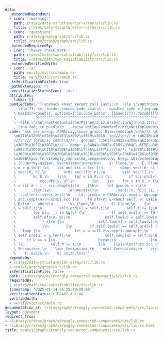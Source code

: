 ```yaml
---
data:
  _extendedDependsOn:
  - icon: ':warning:'
    path: crates/data-structure/csr-array/src/lib.rs
    title: crates/data-structure/csr-array/src/lib.rs
  - icon: ':question:'
    path: crates/graph/graph/src/lib.rs
    title: crates/graph/graph/src/lib.rs
  _extendedRequiredBy:
  - icon: ':heavy_check_mark:'
    path: crates/math/two-satisfiability/src/lib.rs
    title: crates/math/two-satisfiability/src/lib.rs
  _extendedVerifiedWith:
  - icon: ':x:'
    path: verify/scc/src/main.rs
    title: verify/scc/src/main.rs
  _isVerificationFailed: true
  _pathExtension: rs
  _verificationStatusIcon: ':x:'
  attributes:
    links: []
  bundledCode: "Traceback (most recent call last):\n  File \"/opt/hostedtoolcache/Python/3.12.8/x64/lib/python3.12/site-packages/onlinejudge_verify/documentation/build.py\"\
    , line 71, in _render_source_code_stat\n    bundled_code = language.bundle(stat.path,\
    \ basedir=basedir, options={'include_paths': [basedir]}).decode()\n          \
    \         ^^^^^^^^^^^^^^^^^^^^^^^^^^^^^^^^^^^^^^^^^^^^^^^^^^^^^^^^^^^^^^^^^^^^^^^^^^^^^^^^^\n\
    \  File \"/opt/hostedtoolcache/Python/3.12.8/x64/lib/python3.12/site-packages/onlinejudge_verify/languages/rust.py\"\
    , line 288, in bundle\n    raise NotImplementedError\nNotImplementedError\n"
  code: "use csr_array::CSRArray;\nuse graph::DirectedGraph;\n\n/// \u5F37\u9023\u7D50\
    \u6210\u5206\u5206\u89E3\u3092\u3059\u308B  \n///\n/// # \u623B\u308A\u5024\n\
    ///\n/// (groups, comp)\n/// - groups: \u5F37\u9023\u7D50\u6210\u5206\u306E\u30B0\
    \u30EB\u30FC\u30D7\n/// - comp: \u5404\u9802\u70B9\u304C\u5C5E\u3059\u308B\u5F37\
    \u9023\u7D50\u6210\u5206\u306E\u756A\u53F7\n///\n/// \u30B0\u30EB\u30FC\u30D7\u306F\
    \u30C8\u30DD\u30ED\u30B8\u30AB\u30EB\u9806\u5E8F\u306B\u4E26\u3093\u3067\u3044\
    \u308B\npub fn strongly_connected_components<V, E>(g: &DirectedGraph<V, E>) ->\
    \ (CSRArray<usize>, Vec<usize>)\nwhere\n    V: Clone,\n    E: Clone,\n{\n    let\
    \ n = g.len();\n    let mut scc = Scc {\n        comp: vec![0; n],\n        low:\
    \ vec![0; n],\n        ord: vec![!0; n],\n        vis: vec![],\n        t: 0,\n\
    \        m: 0,\n    };\n    for v in 0..n {\n        if scc.ord[v] == !0 {\n \
    \           scc.dfs(v, g);\n        }\n    }\n    for v in 0..n {\n        scc.comp[v]\
    \ = scc.m - 1 - scc.comp[v];\n    }\n\n    let groups = scc\n        .comp\n \
    \       .iter()\n        .enumerate()\n        .map(|(v, &i)| (i, v))\n      \
    \  .collect::<Vec<_>>();\n    let groups = CSRArray::new(n, &groups);\n\n    (groups,\
    \ scc.comp)\n}\n\nimpl Scc {\n    fn dfs<V, E>(&mut self, v: usize, g: &DirectedGraph<V,\
    \ E>)\n    where\n        V: Clone,\n        E: Clone,\n    {\n        self.low[v]\
    \ = self.t;\n        self.ord[v] = self.t;\n        self.t += 1;\n        self.vis.push(v);\n\
    \        for &(u, _) in &g[v] {\n            if self.ord[u] == !0 {\n        \
    \        self.dfs(u, g);\n                self.low[v] = self.low[v].min(self.low[u]);\n\
    \            } else {\n                self.low[v] = self.low[v].min(self.ord[u]);\n\
    \            }\n        }\n        if self.low[v] == self.ord[v] {\n         \
    \   loop {\n                let u = self.vis.pop().unwrap();\n               \
    \ self.ord[u] = g.len();\n                self.comp[u] = self.m;\n           \
    \     if u == v {\n                    break;\n                }\n           \
    \ }\n            self.m += 1;\n        }\n    }\n}\n\nstruct Scc {\n    comp:\
    \ Vec<usize>,\n    low: Vec<usize>,\n    ord: Vec<usize>,\n    vis: Vec<usize>,\n\
    \    t: usize,\n    m: usize,\n}\n"
  dependsOn:
  - crates/data-structure/csr-array/src/lib.rs
  - crates/graph/graph/src/lib.rs
  isVerificationFile: false
  path: crates/graph/strongly-connected-components/src/lib.rs
  requiredBy:
  - crates/math/two-satisfiability/src/lib.rs
  timestamp: '2025-01-14 05:25:42+00:00'
  verificationStatus: LIBRARY_ALL_WA
  verifiedWith:
  - verify/scc/src/main.rs
documentation_of: crates/graph/strongly-connected-components/src/lib.rs
layout: document
redirect_from:
- /library/crates/graph/strongly-connected-components/src/lib.rs
- /library/crates/graph/strongly-connected-components/src/lib.rs.html
title: crates/graph/strongly-connected-components/src/lib.rs
---
```

